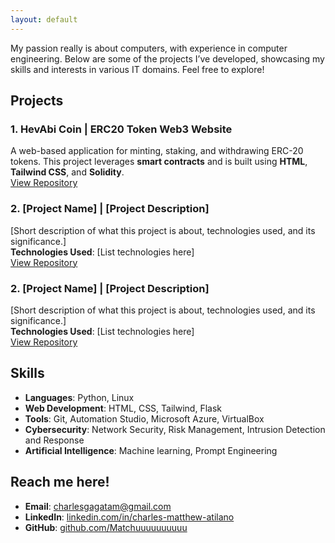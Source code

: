 ```yaml
---
layout: default
---
```


My passion really is about computers, with experience in computer engineering. Below are some of the projects I’ve developed, showcasing my skills and interests in various IT domains. Feel free to explore!


## Projects

### 1. **HevAbi Coin** | ERC20 Token Web3 Website
A web-based application for minting, staking, and withdrawing ERC-20 tokens. This project leverages **smart contracts** and is built using **HTML**, **Tailwind CSS**, and **Solidity**.  
[View Repository](https://github.com/CharlesMatthewAtilano/HevAbi)

### 2. **[Project Name]** | [Project Description]
[Short description of what this project is about, technologies used, and its significance.]  
**Technologies Used**: [List technologies here]  
[View Repository](link-to-repo)

### 2. **[Project Name]** | [Project Description]
[Short description of what this project is about, technologies used, and its significance.]  
**Technologies Used**: [List technologies here]  
[View Repository](link-to-repo)

## Skills
- **Languages**: Python, Linux
- **Web Development**: HTML, CSS, Tailwind, Flask
- **Tools**: Git, Automation Studio, Microsoft Azure, VirtualBox
- **Cybersecurity**: Network Security, Risk Management, Intrusion Detection and Response
- **Artificial Intelligence**: Machine learning, Prompt Engineering 


## Reach me here!
- **Email**: <a href="https://mail.google.com/mail/u/0/#inbox?compose=new">charlesgagatam@gmail.com</a> 
- **LinkedIn**: <a href="https://linkedin.com/in/charles-matthew-atilano/" target="_blank">linkedin.com/in/charles-matthew-atilano</a>
- **GitHub**: <a href="https://github.com/Matchuuuuuuuuuu" target="_blank">github.com/Matchuuuuuuuuuu</a>




